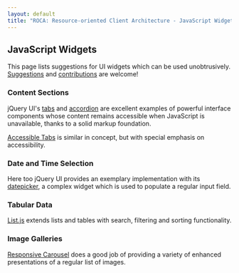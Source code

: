 ```yaml
---
layout: default
title: "ROCA: Resource-oriented Client Architecture - JavaScript Widgets"
---
```


JavaScript Widgets
------------------

This page lists suggestions for UI widgets which can be used unobtrusively.
[Suggestions](discussion.html) and
[contributions](https://github.com/innoq/ROCA) are welcome!

### Content Sections

jQuery UI's [tabs](http://jqueryui.com/tabs/) and
[accordion](http://jqueryui.com/accordion/) are excellent examples of powerful
interface components whose content remains accessible when JavaScript is
unavailable, thanks to a solid markup foundation.

[Accessible Tabs](https://github.com/ginader/Accessible-Tabs) is similar in
concept, but with special emphasis on accessibility.

### Date and Time Selection

Here too jQuery UI provides an exemplary implementation with its
[datepicker](http://jqueryui.com/datepicker/), a complex widget which is used to
populate a regular input field.

### Tabular Data

[List.js](http://listjs.com) extends lists and tables with search, filtering and
sorting functionality.

### Image Galleries

[Responsive Carousel](https://github.com/filamentgroup/responsive-carousel)
does a good job of providing a variety of enhanced presentations of a regular
list of images.
